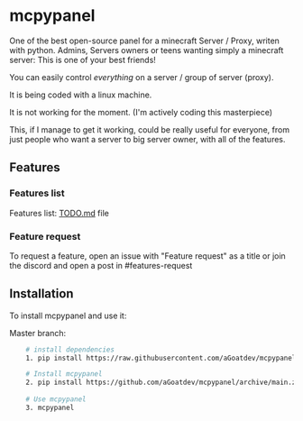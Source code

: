 # mcpypanel
One of the best open-source panel for a minecraft Server / Proxy, writen with python.
Admins, Servers owners or teens wanting simply a minecraft server: This is one of your best friends!

You can easily control *everything* on a server / group of server (proxy).

It is being coded with a linux machine.

It is not working for the moment. (I'm actively coding this masterpiece)

This, if I manage to get it working, could be really useful for everyone, from just people who want a server to big server owner, with all of the features. 




## Features

### Features list
Features list: [TODO.md](TODO.md) file
### Feature request
To request a feature, open an issue with "Feature request" as a title
or join the discord and open a post in #features-request



## Installation

To install mcpypanel and use it:

Master branch:
```bash
    # install dependencies
    1. pip install https://raw.githubusercontent.com/aGoatdev/mcpypanel/main/requirements.txt

    # Install mcpypanel
    2. pip install https://github.com/aGoatdev/mcpypanel/archive/main.zip
    
    # Use mcpypanel
    3. mcpypanel
    
```
    
